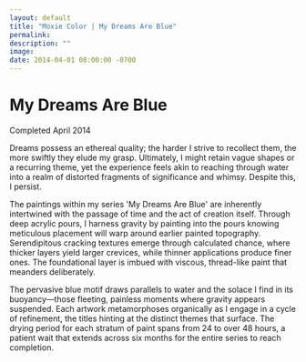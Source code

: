 ```yaml
---
layout: default
title: "Moxie Color | My Dreams Are Blue"
permalink: 
description: ""
image: 
date: 2014-04-01 08:00:00 -0700
---
```


# My Dreams Are Blue  
Completed April 2014 

Dreams possess an ethereal quality; the harder I strive to recollect them, the more swiftly they elude my grasp. Ultimately, I might retain vague shapes or a recurring theme, yet the experience feels akin to reaching through water into a realm of distorted fragments of significance and whimsy. Despite this, I persist.

The paintings within my series 'My Dreams Are Blue' are inherently intertwined with the passage of time and the act of creation itself. Through deep acrylic pours, I harness gravity by painting into the pours knowing meticulous placement will warp around earlier painted topography. Serendipitous cracking textures emerge through calculated chance, where thicker layers yield larger crevices, while thinner applications produce finer ones. The foundational layer is imbued with viscous, thread-like paint that meanders deliberately.

The pervasive blue motif draws parallels to water and the solace I find in its buoyancy—those fleeting, painless moments where gravity appears suspended. Each artwork metamorphoses organically as I engage in a cycle of refinement, the titles hinting at the distinct themes that surface. The drying period for each stratum of paint spans from 24 to over 48 hours, a patient wait that extends across six months for the entire series to reach completion.
